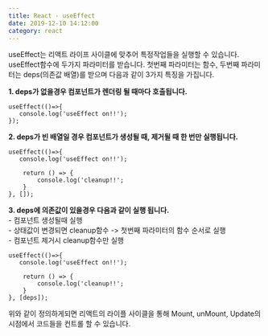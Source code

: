 ```yaml
---
title: React - useEffect
date: 2019-12-10 14:12:00
category: react
---
```


useEffect는 리액트 라이프 사이클에 맞추어 특정작업들을 실행할 수 있습니다. useEffect함수에 두가지 파라미터를 받습니다. 첫번째 파라미터는 함수, 두번째 파라미터는 deps(의존값 배열)를 받으며 다음과 같이 3가지 특징을 가집니다.

__1. deps가 없을경우 컴포넌트가 렌더링 될 때마다 호출됩니다.__
```
useEffect(()=>{
   console.log('useEffect on!!');
});
```

__2. deps가 빈 배열일 경우 컴포넌트가 생성될 때, 제거될 때 한 번만 실행됩니다.__
```
useEffect(()=>{
   console.log('useEffect on!!');
    
    return () => { 
        console.log('cleanup!!';
    }
}, []);
```

__3. deps에 의존값이 있을경우 다음과 같이 실행 됩니다.__  
    - 컴포넌트 생성될때 실행  
    - 상태값이 변경되면 cleanup함수 -> 첫번째 파라미터의 함수 순서로 실행  
    - 컴포넌트 제거시 cleanup함수만 실행  
```
useEffect(()=>{
   console.log('useEffect on!!');
    
    return () => { 
        console.log('cleanup!!';
    }
}, [deps]);
```

위와 같이 정의하게되면 리액트의 라이플 사이클을 통해 Mount, unMount, Update의 시점에서 코드들을 컨트롤 할 수 있습니다.